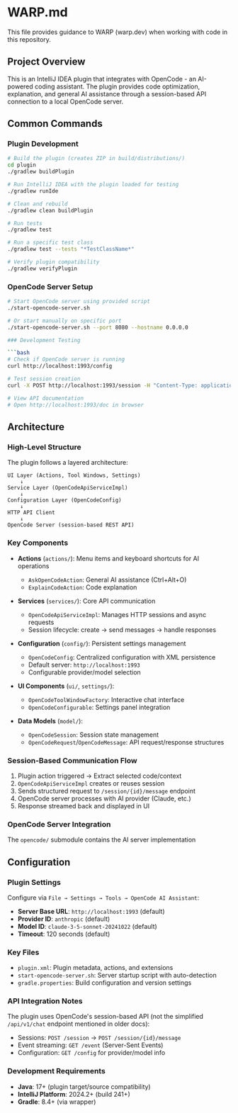 # WARP.md

This file provides guidance to WARP (warp.dev) when working with code in this repository.

## Project Overview

This is an IntelliJ IDEA plugin that integrates with OpenCode - an AI-powered coding assistant. The plugin provides code optimization, explanation, and general AI assistance through a session-based API connection to a local OpenCode server.

## Common Commands

### Plugin Development

```bash
# Build the plugin (creates ZIP in build/distributions/)
cd plugin
./gradlew buildPlugin

# Run IntelliJ IDEA with the plugin loaded for testing
./gradlew runIde

# Clean and rebuild
./gradlew clean buildPlugin

# Run tests
./gradlew test

# Run a specific test class
./gradlew test --tests "*TestClassName*"

# Verify plugin compatibility
./gradlew verifyPlugin
```

### OpenCode Server Setup

```bash
# Start OpenCode server using provided script
./start-opencode-server.sh

# Or start manually on specific port
./start-opencode-server.sh --port 8080 --hostname 0.0.0.0

### Development Testing

```bash
# Check if OpenCode server is running
curl http://localhost:1993/config

# Test session creation
curl -X POST http://localhost:1993/session -H "Content-Type: application/json" -d '{}'

# View API documentation
# Open http://localhost:1993/doc in browser
```

## Architecture

### High-Level Structure

The plugin follows a layered architecture:

```
UI Layer (Actions, Tool Windows, Settings)
    ↓
Service Layer (OpenCodeApiServiceImpl)
    ↓
Configuration Layer (OpenCodeConfig)
    ↓
HTTP API Client
    ↓
OpenCode Server (session-based REST API)
```

### Key Components

- **Actions** (`actions/`): Menu items and keyboard shortcuts for AI operations
  - `AskOpenCodeAction`: General AI assistance (Ctrl+Alt+O)
  - `ExplainCodeAction`: Code explanation

- **Services** (`services/`): Core API communication
  - `OpenCodeApiServiceImpl`: Manages HTTP sessions and async requests
  - Session lifecycle: create → send messages → handle responses

- **Configuration** (`config/`): Persistent settings management
  - `OpenCodeConfig`: Centralized configuration with XML persistence
  - Default server: `http://localhost:1993`
  - Configurable provider/model selection

- **UI Components** (`ui/`, `settings/`):
  - `OpenCodeToolWindowFactory`: Interactive chat interface
  - `OpenCodeConfigurable`: Settings panel integration

- **Data Models** (`model/`):
  - `OpenCodeSession`: Session state management
  - `OpenCodeRequest`/`OpenCodeMessage`: API request/response structures

### Session-Based Communication Flow

1. Plugin action triggered → Extract selected code/context
2. `OpenCodeApiServiceImpl` creates or reuses session
3. Sends structured request to `/session/{id}/message` endpoint
4. OpenCode server processes with AI provider (Claude, etc.)
5. Response streamed back and displayed in UI

### OpenCode Server Integration

The `opencode/` submodule contains the AI server implementation

## Configuration

### Plugin Settings

Configure via `File → Settings → Tools → OpenCode AI Assistant`:

- **Server Base URL**: `http://localhost:1993` (default)
- **Provider ID**: `anthropic` (default)
- **Model ID**: `claude-3-5-sonnet-20241022` (default)  
- **Timeout**: 120 seconds (default)

### Key Files

- `plugin.xml`: Plugin metadata, actions, and extensions
- `start-opencode-server.sh`: Server startup script with auto-detection
- `gradle.properties`: Build configuration and version settings

### API Integration Notes

The plugin uses OpenCode's session-based API (not the simplified `/api/v1/chat` endpoint mentioned in older docs):

- Sessions: `POST /session` → `POST /session/{id}/message` 
- Event streaming: `GET /event` (Server-Sent Events)
- Configuration: `GET /config` for provider/model info

### Development Requirements

- **Java**: 17+ (plugin target/source compatibility)
- **IntelliJ Platform**: 2024.2+ (build 241+)
- **Gradle**: 8.4+ (via wrapper)

